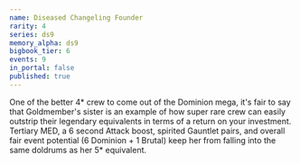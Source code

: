 ```yaml
---
name: Diseased Changeling Founder
rarity: 4
series: ds9
memory_alpha: ds9
bigbook_tier: 6
events: 9
in_portal: false
published: true
---
```


One of the better 4* crew to come out of the Dominion mega, it's fair to say that Goldmember's sister is an example of how super rare crew can easily outstrip their legendary equivalents in terms of a return on your investment. Tertiary MED, a 6 second Attack boost, spirited Gauntlet pairs, and overall fair event potential (6 Dominion + 1 Brutal) keep her from falling into the same doldrums as her 5* equivalent.
